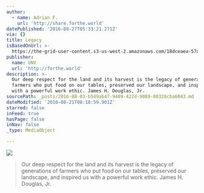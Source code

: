 ```yaml
---
author:
  - name: Adrian F.
    url: 'http://share.forthe.world'
datePublished: '2016-08-27T05:33:21.271Z'
via: {}
title: Legacy
isBasedOnUrl: >-
  https://the-grid-user-content.s3-us-west-2.amazonaws.com/18dceaea-57ab-4372-a78f-65f1e2089850.jpg
publisher:
  name: UNV
  url: 'http://forthe.world'
description: >-
  Our deep respect for the land and its harvest is the legacy of generations of
  farmers who put food on our tables, preserved our landscape, and inspired us
  with a powerful work ethic. James H. Douglas, Jr.
sourcePath: _posts/2016-08-03-b549ab47-9409-422d-9089-80328cba6043.md
dateModified: '2016-08-21T08:18:59.901Z'
starred: false
inFeed: true
hasPage: false
inNav: false
_type: MediaObject

---
```

![](https://the-grid-user-content.s3-us-west-2.amazonaws.com/18dceaea-57ab-4372-a78f-65f1e2089850.jpg)

> Our deep respect for the land and its harvest is the legacy of generations of farmers who put food on our tables, preserved our landscape, and inspired us with a powerful work ethic. James H. Douglas, Jr.